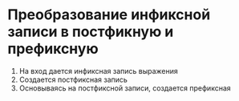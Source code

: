 # Преобразование инфиксной записи в постфикную и префиксную
1) На вход дается инфиксная запись выражения
2) Создается постфиксная запись 
3) Основываясь на постфиксной записи, создается префиксная

